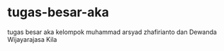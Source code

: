 # tugas-besar-aka
tugas besar aka kelompok muhammad arsyad zhafirianto dan Dewanda Wijayarajasa Kila
